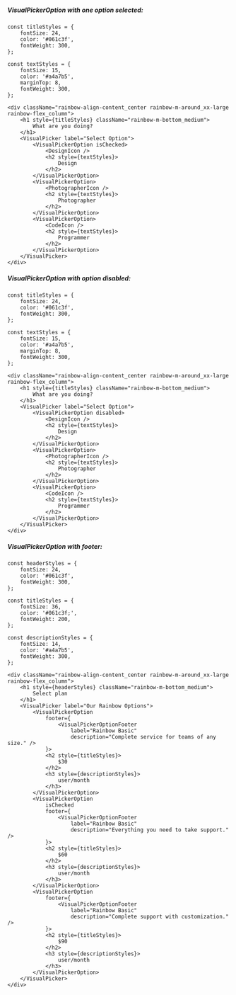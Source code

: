 ##### VisualPickerOption with one option selected:

    const titleStyles = {
        fontSize: 24,
        color: '#061c3f',
        fontWeight: 300,
    };

    const textStyles = {
        fontSize: 15,
        color: '#a4a7b5',
        marginTop: 8,
        fontWeight: 300,
    };

    <div className="rainbow-align-content_center rainbow-m-around_xx-large rainbow-flex_column">
        <h1 style={titleStyles} className="rainbow-m-bottom_medium">
            What are you doing?
        </h1>
        <VisualPicker label="Select Option">
            <VisualPickerOption isChecked>
                <DesignIcon />
                <h2 style={textStyles}>
                    Design
                </h2>
            </VisualPickerOption>
            <VisualPickerOption>
                <PhotographerIcon />
                <h2 style={textStyles}>
                    Photographer
                </h2>
            </VisualPickerOption>
            <VisualPickerOption>
                <CodeIcon />
                <h2 style={textStyles}>
                    Programmer
                </h2>
            </VisualPickerOption>
        </VisualPicker>
    </div>

##### VisualPickerOption with option disabled:

    const titleStyles = {
        fontSize: 24,
        color: '#061c3f',
        fontWeight: 300,
    };

    const textStyles = {
        fontSize: 15,
        color: '#a4a7b5',
        marginTop: 8,
        fontWeight: 300,
    };

    <div className="rainbow-align-content_center rainbow-m-around_xx-large rainbow-flex_column">
        <h1 style={titleStyles} className="rainbow-m-bottom_medium">
            What are you doing?
        </h1>
        <VisualPicker label="Select Option">
            <VisualPickerOption disabled>
                <DesignIcon />
                <h2 style={textStyles}>
                    Design
                </h2>
            </VisualPickerOption>
            <VisualPickerOption>
                <PhotographerIcon />
                <h2 style={textStyles}>
                    Photographer
                </h2>
            </VisualPickerOption>
            <VisualPickerOption>
                <CodeIcon />
                <h2 style={textStyles}>
                    Programmer
                </h2>
            </VisualPickerOption>
        </VisualPicker>
    </div>

##### VisualPickerOption with footer:

    const headerStyles = {
        fontSize: 24,
        color: '#061c3f',
        fontWeight: 300,
    };

    const titleStyles = {
        fontSize: 36,
        color: '#061c3f;',
        fontWeight: 200,
    };

    const descriptionStyles = {
        fontSize: 14,
        color: '#a4a7b5',
        fontWeight: 300,
    };

    <div className="rainbow-align-content_center rainbow-m-around_xx-large rainbow-flex_column">
        <h1 style={headerStyles} className="rainbow-m-bottom_medium">
            Select plan
        </h1>
        <VisualPicker label="Our Rainbow Options">
            <VisualPickerOption
                footer={
                    <VisualPickerOptionFooter
                        label="Rainbow Basic"
                        description="Complete service for teams of any size." />
                }>
                <h2 style={titleStyles}>
                    $30
                </h2>
                <h3 style={descriptionStyles}>
                    user/month
                </h3>
            </VisualPickerOption>
            <VisualPickerOption
                isChecked
                footer={
                    <VisualPickerOptionFooter
                        label="Rainbow Basic"
                        description="Everything you need to take support." />
                }>
                <h2 style={titleStyles}>
                    $60
                </h2>
                <h3 style={descriptionStyles}>
                    user/month
                </h3>
            </VisualPickerOption>
            <VisualPickerOption
                footer={
                    <VisualPickerOptionFooter
                        label="Rainbow Basic"
                        description="Complete support with customization." />
                }>
                <h2 style={titleStyles}>
                    $90
                </h2>
                <h3 style={descriptionStyles}>
                    user/month
                </h3>
            </VisualPickerOption>
        </VisualPicker>
    </div>
